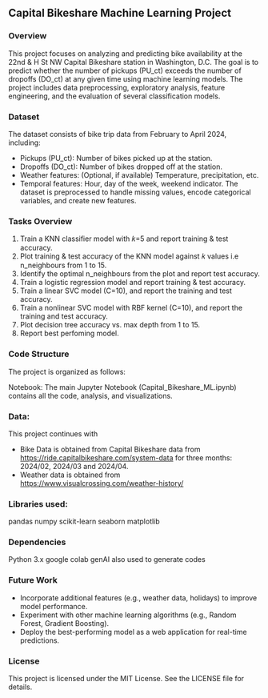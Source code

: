 ## Capital Bikeshare Machine Learning Project
### Overview
This project focuses on analyzing and predicting bike availability at the 22nd & H St NW Capital Bikeshare station in Washington, D.C. The goal is to predict whether the number of pickups (PU_ct) exceeds the number of dropoffs (DO_ct) at any given time using machine learning models. The project includes data preprocessing, exploratory analysis, feature engineering, and the evaluation of several classification models.

### Dataset
The dataset consists of bike trip data from February to April 2024, including:
- Pickups (PU_ct): Number of bikes picked up at the station.
- Dropoffs (DO_ct): Number of bikes dropped off at the station.
- Weather features: (Optional, if available) Temperature, precipitation, etc.
- Temporal features: Hour, day of the week, weekend indicator.
The dataset is preprocessed to handle missing values, encode categorical variables, and create new features.

### Tasks Overview
1. Train a KNN classifier model with 𝑘=5 and report training & test accuracy.
2. Plot training & test accuracy of the KNN model against 𝑘 values i.e n_neighbours from 1 to 15.
3. Identify the optimal n_neighbours from the plot and report test accuracy.
4. Train a logistic regression model and report training & test accuracy.
5. Train a linear SVC model (C=10), and report the training and test accuracy. 
6. Train a nonlinear SVC model with RBF kernel (C=10), and report the training and test accuracy.
7. Plot decision tree accuracy vs. max depth from 1 to 15.
8. Report best perfoming model.

### Code Structure
The project is organized as follows:

Notebook: The main Jupyter Notebook (Capital_Bikeshare_ML.ipynb) contains all the code, analysis, and visualizations.

### Data:
This project continues with 
  - Bike Data is obtained from Capital Bikeshare data from https://ride.capitalbikeshare.com/system-data for three months: 2024/02, 2024/03 and 2024/04.
  - Weather data is obtained from https://www.visualcrossing.com/weather-history/

### Libraries used:
pandas 
numpy 
scikit-learn 
seaborn 
matplotlib

### Dependencies
Python 3.x
google colab
genAI also used to generate codes

### Future Work
- Incorporate additional features (e.g., weather data, holidays) to improve model performance.
- Experiment with other machine learning algorithms (e.g., Random Forest, Gradient Boosting).
- Deploy the best-performing model as a web application for real-time predictions.

### License
This project is licensed under the MIT License. See the LICENSE file for details.
